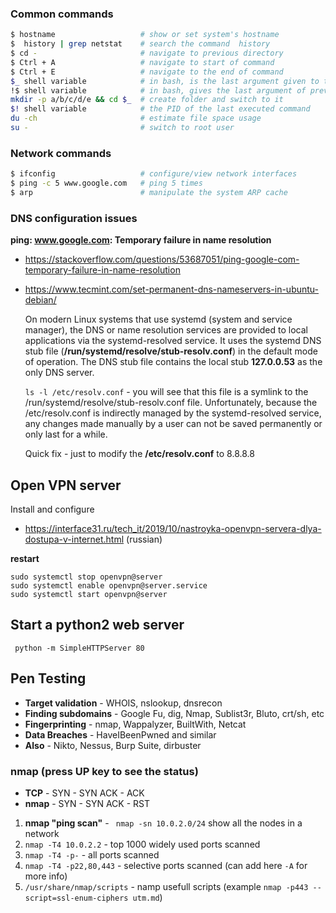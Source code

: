 
### Common commands
```sh
$ hostname                   # show or set system's hostname
$  history | grep netstat    # search the command  history
$ cd -                       # navigate to previous directory
$ Ctrl + A                   # navigate to start of command
$ Ctrl + E                   # navigate to the end of command
$_ shell variable            # in bash, is the last argument given to the previous command
!$ shell variable            # in bash, gives the last argument of previous command in the shell history
mkdir -p a/b/c/d/e && cd $_  # create folder and switch to it
$! shell variable            # the PID of the last executed command
du -ch                       # estimate file space usage
su -                         # switch to root user
```


### Network commands
```sh
$ ifconfig                   # configure/view network interfaces
$ ping -c 5 www.google.com   # ping 5 times
$ arp                        # manipulate the system ARP cache
```


### DNS configuration issues

**ping: www.google.com: Temporary failure in name resolution**

* https://stackoverflow.com/questions/53687051/ping-google-com-temporary-failure-in-name-resolution
* https://www.tecmint.com/set-permanent-dns-nameservers-in-ubuntu-debian/
 
    On modern Linux systems that use systemd (system and service manager), the DNS or name resolution services are provided to local applications via the systemd-resolved service. 
    It uses the systemd DNS stub file (**/run/systemd/resolve/stub-resolv.conf**) in the default mode of operation.
    The DNS stub file contains the local stub **127.0.0.53** as the only DNS server.
    
    ```ls -l /etc/resolv.conf``` - you will see that this file is a symlink to the /run/systemd/resolve/stub-resolv.conf file.
    Unfortunately, because the /etc/resolv.conf is indirectly managed by the systemd-resolved service, any changes made manually by a user can not be saved permanently or only last for a while.
    
    Quick fix - just to modify the **/etc/resolv.conf** to 8.8.8.8



## Open VPN server
Install and configure 
* https://interface31.ru/tech_it/2019/10/nastroyka-openvpn-servera-dlya-dostupa-v-internet.html  (russian)

**restart**
```
sudo systemctl stop openvpn@server
sudo systemctl enable openvpn@server.service
sudo systemctl start openvpn@server
```


## Start a python2 web server

 ``` python -m SimpleHTTPServer 80```
 
 
 ## Pen Testing
 * **Target validation** - WHOIS, nslookup, dnsrecon
 * **Finding subdomains** - Google Fu, dig, Nmap, Sublist3r, Bluto, crt/sh, etc
 * **Fingerprinting** - nmap, Wappalyzer, BuiltWith, Netcat
 * **Data Breaches** - HaveIBeenPwned and similar
 * **Also** - Nikto, Nessus, Burp Suite, dirbuster

### nmap (press UP key to see the status)
* **TCP**  - SYN - SYN ACK - ACK 
* **nmap** -  SYN - SYN ACK - RST
1. **nmap "ping scan"** - ``` nmap -sn 10.0.2.0/24```  show all the nodes in a network
2. ```nmap -T4 10.0.2.2``` - top 1000 widely used ports scanned 
3. ```nmap -T4 -p-``` - all ports scanned 
4. ```nmap -T4 -p22,80,443``` - selective ports scanned (can add here ```-A``` for more info)
5. ```/usr/share/nmap/scripts``` - namp usefull scripts (example  ```nmap -p443 --script=ssl-enum-ciphers utm.md```)


